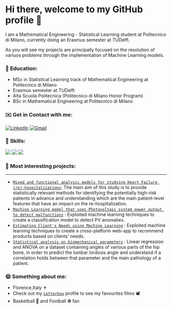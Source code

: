 # Hi there, welcome to my GitHub profile 👋


I am a Mathematical Engineering - Statistical Learning student at Politecnico di Milano, currently doing an Erasmus semester at TUDelft. 

As you will see my projects are principally focused on the resolution of variuos problems through the implementation of Machine Learning models.

### 🏫 **Education:**
- MSc in Statistical Learning track of Mathematical Engineering at Politecnico di Milano
- Erasmus semester at TUDelft
- Alta Scuola Politecnica (Politecnico di Milano Honor Program)
- BSc in Mathematical Engineering at Politecnico di Milano


### ✉️ **Get in Contact with me:**

[![LinkedIn](https://img.shields.io/badge/linkedin-%230077B5.svg?style=for-the-badge&logo=linkedin&logoColor=white)](https://www.linkedin.com/in/gabriele-corbo-657982218/)
[![Gmail](https://img.shields.io/badge/Gmail-D14836?style=for-the-badge&logo=gmail&logoColor=white)](mailto:gabricorbo99@gmail.com)


### 🚀 **Skills:**

![](https://img.shields.io/badge/Python-3776AB?style=for-the-badge&logo=python&logoColor=white)
![](https://img.shields.io/badge/C%2B%2B-00599C?style=for-the-badge&logo=c%2B%2B&logoColor=white)
![](https://img.shields.io/badge/R-276DC3?style=for-the-badge&logo=r&logoColor=white)


### 🔨 **Most interesting projects:**

---
* [`Mixed and functional analysis models for studying
Heart Failure (re)-hospitalizations`](https://github.com/gabrielecorbo/Applied-Statistics-project): The main aim of this study is to provide statistically relevant methods for identifying the potentially high-risk patients in advance and understanding which are the main patient-level features that have an impact on the re-hospitalization.
* [`Machine Learning model that uses Photovoltaic system power output to detect malfunctions`](https://github.com/gabrielecorbo/Machine-Learning-Project) : Exploited machine learning techniques to create a classification model to detect PV anomalies.
* [`Estimating Client's Needs using Machine Learning`](https://github.com/gabrielecorbo/Fintech-Project) : Exploited machine learning techniques to create a cross-platform web-app to recommend products based on clients' needs.
* [`Statistical analysis on biomechanical parameters`](https://github.com/gabrielecorbo/progetto-inferenza-statistica) : Linear regression and ANOVA on a dataset containing angles of various parts of the hip bone, in order to predict the lumbar lordosis angle and understand if a correlation holds between that parameter and the main pathology of a patient.

### 😄 **Something about me:**
- Florence,Italy ⚜️
- Check out my [`Letterbox`](https://letterboxd.com/briologa00/) profile to see my favourites films 📽️
- Basketball 🏀 and Football ⚽ fan 
